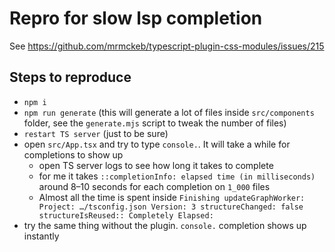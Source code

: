 # Repro for slow lsp completion

See https://github.com/mrmckeb/typescript-plugin-css-modules/issues/215

## Steps to reproduce

- `npm i`
- `npm run generate` (this will generate a lot of files inside `src/components` folder, see the `generate.mjs` script to tweak the number of files)
- `restart TS server` (just to be sure)
- open `src/App.tsx` and try to type `console.`. It will take a while for completions to show up
  - open TS server logs to see how long it takes to complete
  - for me it takes `::completionInfo: elapsed time (in milliseconds)` around 8–10 seconds for each completion on `1_000` files
  - Almost all the time is spent inside `Finishing updateGraphWorker: Project: …/tsconfig.json Version: 3 structureChanged: false structureIsReused:: Completely Elapsed:`
- try the same thing without the plugin. `console.` completion shows up instantly
